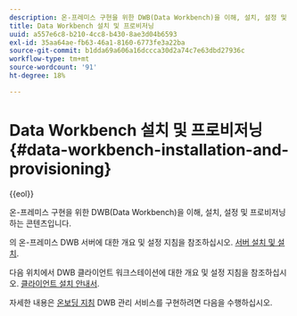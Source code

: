 ```yaml
---
description: 온-프레미스 구현을 위한 DWB(Data Workbench)을 이해, 설치, 설정 및 프로비저닝하는 콘텐츠입니다.
title: Data Workbench 설치 및 프로비저닝
uuid: a557e6c8-b210-4cc8-b430-8ae3d04b6593
exl-id: 35aa64ae-fb63-46a1-8160-6773fe3a22ba
source-git-commit: b1dda69a606a16dccca30d2a74c7e63dbd27936c
workflow-type: tm+mt
source-wordcount: '91'
ht-degree: 18%

---
```


# Data Workbench 설치 및 프로비저닝{#data-workbench-installation-and-provisioning}

{{eol}}

온-프레미스 구현을 위한 DWB(Data Workbench)을 이해, 설치, 설정 및 프로비저닝하는 콘텐츠입니다.

의 온-프레미스 DWB 서버에 대한 개요 및 설정 지침을 참조하십시오. [서버 설치 및 설치](https://experienceleague.adobe.com/docs/data-workbench/using/server-admin-install/install-servers/c-install-ins-svr.html).

다음 위치에서 DWB 클라이언트 워크스테이션에 대한 개요 및 설정 지침을 참조하십시오. [클라이언트 설치 안내서](https://experienceleague.adobe.com/docs/data-workbench/using/install/c-data-workbench-client-install.html?lang=ko-KR).

자세한 내용은 [온보딩 지침](../../../home/dwb-implement-overview/dwb-implement-provision/dwb-implement-onboarding.md#concept-e93aba41b26a410f959c5ca7f8e33355) DWB 관리 서비스를 구현하려면 다음을 수행하십시오.
